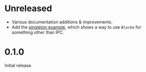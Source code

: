 
# Unreleased

- Various documentation additions & improvements.
- Add the [singleton example](./examples/singleton.rs), which shows a way to use `Block`s for something other than IPC.

# 0.1.0

Initial release.
